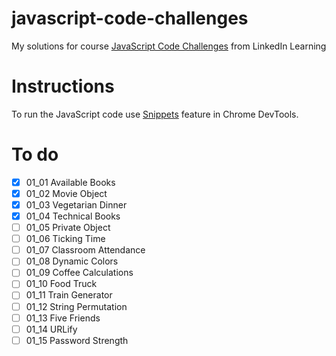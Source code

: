 # javascript-code-challenges
My solutions for course 
[JavaScript Code Challenges](https://www.linkedin.com/learning/javascript-code-challenges) from LinkedIn Learning

# Instructions
To run the JavaScript code use [Snippets](https://developer.chrome.com/docs/devtools/javascript/snippets/) feature in Chrome DevTools.

# To do
- [x] 01_01 Available Books
- [x] 01_02 Movie Object
- [x] 01_03 Vegetarian Dinner
- [x] 01_04 Technical Books
- [ ] 01_05 Private Object
- [ ] 01_06 Ticking Time
- [ ] 01_07 Classroom Attendance
- [ ] 01_08 Dynamic Colors
- [ ] 01_09 Coffee Calculations
- [ ] 01_10 Food Truck
- [ ] 01_11 Train Generator
- [ ] 01_12 String Permutation
- [ ] 01_13 Five Friends
- [ ] 01_14 URLify
- [ ] 01_15 Password Strength
